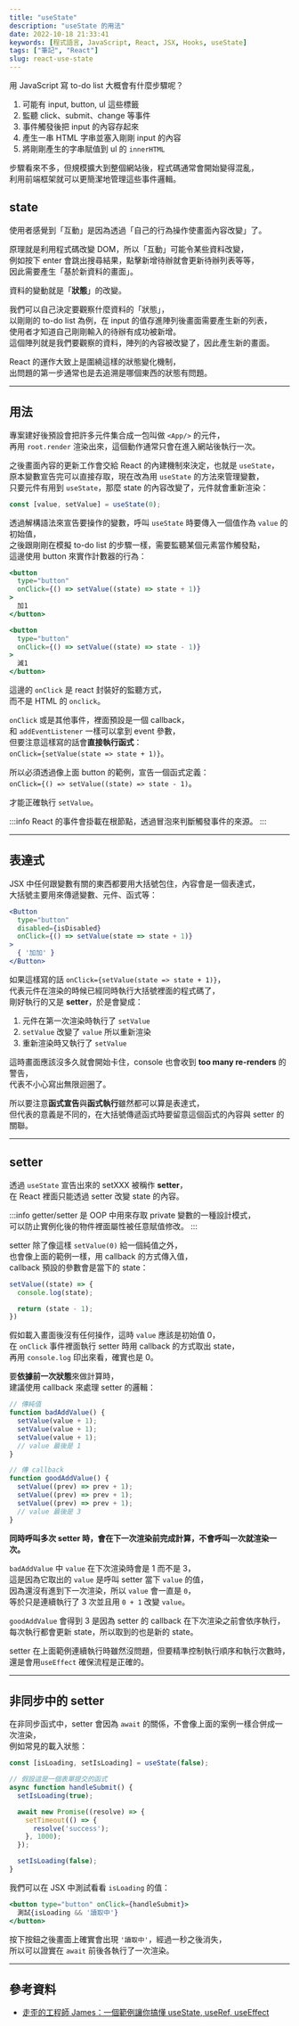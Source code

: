 ```yaml
---
title: "useState"
description: "useState 的用法"
date: 2022-10-18 21:33:41
keywords: [程式語言, JavaScript, React, JSX, Hooks, useState]
tags: ["筆記", "React"]
slug: react-use-state
---
```


用 JavaScript 寫 to-do list 大概會有什麼步驟呢？
  
1. 可能有 input, button, ul 這些標籤
2. 監聽 click、submit、change 等事件
3. 事件觸發後把 input 的內容存起來
4. 產生一串 HTML 字串並塞入剛剛 input 的內容
5. 將剛剛產生的字串賦值到 ul 的 `innerHTML`

步驟看來不多，但規模擴大到整個網站後，程式碼通常會開始變得混亂，  
利用前端框架就可以更簡潔地管理這些事件邏輯。

## state

使用者感覺到「互動」是因為透過「自己的行為操作使畫面內容改變」了。  

原理就是利用程式碼改變 DOM，所以「互動」可能令某些資料改變，  
例如按下 enter 會跳出搜尋結果，點擊新增待辦就會更新待辦列表等等，  
因此需要產生「基於新資料的畫面」。

資料的變動就是「**狀態**」的改變。

我們可以自己決定要觀察什麼資料的「狀態」，  
以剛剛的 to-do list 為例，在 input 的值存進陣列後畫面需要產生新的列表，  
使用者才知道自己剛剛輸入的待辦有成功被新增。  
這個陣列就是我們要觀察的資料，陣列的內容被改變了，因此產生新的畫面。

React 的運作大致上是圍繞這樣的狀態變化機制，  
出問題的第一步通常也是去追溯是哪個東西的狀態有問題。

---

## 用法

專案建好後預設會把許多元件集合成一包叫做 `<App/>` 的元件，  
再用 `root.render` 渲染出來，這個動作通常只會在進入網站後執行一次。

之後畫面內容的更新工作會交給 React 的內建機制來決定，也就是 `useState`，  
原本變數宣告完可以直接存取，現在改為用 `useState` 的方法來管理變數，  
只要元件有用到 `useState`，那麼 state 的內容改變了，元件就會重新渲染：

```jsx
const [value, setValue] = useState(0);
```

透過解構語法來宣告要操作的變數，呼叫 `useState` 時要傳入一個值作為 `value` 的初始值，  
之後跟剛剛在模擬 to-do list 的步驟一樣，需要監聽某個元素當作觸發點，  
這邊使用 button 來實作計數器的行為：

```jsx
<button
  type="button"
  onClick={() => setValue((state) => state + 1)}
>
  加1
</button>

<button
  type="button"
  onClick={() => setValue((state) => state - 1)}
>
  減1
</button>
```

這邊的 `onClick` 是 react 封裝好的監聽方式，  
而不是 HTML 的 `onclick`。

`onClick` 或是其他事件，裡面預設是一個 callback，  
和 `addEventListener` 一樣可以拿到 event 參數，  
但要注意這樣寫的話會**直接執行函式**：  
`onClick={setValue(state => state + 1)}`。  

所以必須透過像上面 button 的範例，宣告一個函式定義：  
`onClick={() => setValue((state) => state - 1)`。

才能正確執行 `setValue`。

:::info
React 的事件會掛載在根節點，透過冒泡來判斷觸發事件的來源。
:::

---

## 表達式

JSX 中任何跟變數有關的東西都要用大括號包住，內容會是一個表達式，  
大括號主要用來傳遞變數、元件、函式等：

```jsx
<Button 
  type="button"
  disabled={isDisabled}
  onClick={() => setValue(state => state + 1)}
>
  { '加加' }
</Button>
```

如果這樣寫的話 `onClick={setValue(state => state + 1)}`，  
代表元件在渲染的時候已經同時執行大括號裡面的程式碼了，  
剛好執行的又是 **setter**，於是會變成：

1. 元件在第一次渲染時執行了 `setValue`
2. `setValue` 改變了 `value` 所以重新渲染
3. 重新渲染時又執行了 `setValue`

這時畫面應該沒多久就會開始卡住，console 也會收到 **too many re-renders** 的警告，  
代表不小心寫出無限迴圈了。  

所以要注意**函式宣告**與**函式執行**雖然都可以算是表達式，  
但代表的意義是不同的，在大括號傳遞函式時要留意這個函式的內容與 setter 的關聯。

---

## setter

透過 `useState` 宣告出來的 setXXX 被稱作 **setter**，  
在 React 裡面只能透過 setter 改變 state 的內容。

:::info
getter/setter 是 OOP 中用來存取 private 變數的一種設計模式，  
可以防止實例化後的物件裡面屬性被任意賦值修改。
:::

setter 除了像這樣 `setValue(0)` 給一個純值之外，  
也會像上面的範例一樣，用 callback 的方式傳入值，  
callback 預設的參數會是當下的 state：

```jsx
setValue((state) => {
  console.log(state);

  return (state - 1);
})
```

假如載入畫面後沒有任何操作，這時 `value` 應該是初始值 0，  
在 `onClick` 事件裡面執行 setter 時用 callback 的方式取出 state，  
再用 `console.log` 印出來看，確實也是 0。

要**依據前一次狀態**來做計算時，  
建議使用 callback 來處理 setter 的邏輯：

```jsx
// 傳純值
function badAddValue() {
  setValue(value + 1);
  setValue(value + 1);
  setValue(value + 1);
  // value 最後是 1
}

// 傳 callback
function goodAddValue() {
  setValue((prev) => prev + 1);
  setValue((prev) => prev + 1);
  setValue((prev) => prev + 1);
  // value 最後是 3
}
```

**同時呼叫多次 setter 時，會在下一次渲染前完成計算，不會呼叫一次就渲染一次。** 

`badAddValue` 中 `value` 在下次渲染時會是 1 而不是 3，  
這是因為它取出的 `value` 是呼叫 setter 當下 `value` 的值，  
因為還沒有進到下一次渲染，所以 `value` 會一直是 `0`，  
等於只是連續執行了 3 次並且用 `0 + 1` 改變 `value`。

`goodAddValue` 會得到 3 是因為 setter 的 callback 在下次渲染之前會依序執行，  
每次執行都會更新 state，所以取到的也是新的 state。

setter 在上面範例連續執行時雖然沒問題，但要精準控制執行順序和執行次數時，  
還是會用`useEffect` 確保流程是正確的。  

---

## 非同步中的 setter

在非同步函式中，setter 會因為 `await` 的關係，不會像上面的案例一樣合併成一次渲染，  
例如常見的載入狀態：

```jsx
const [isLoading, setIsLoading] = useState(false);

// 假設這是一個表單提交的函式
async function handleSubmit() {
  setIsLoading(true);

  await new Promise((resolve) => {
    setTimeout(() => {
      resolve('success');
    }, 1000);
  });

  setIsLoading(false);
}
```

我們可以在 JSX 中測試看看 `isLoading` 的值：

```jsx
<button type="button" onClick={handleSubmit}>
  測試{isLoading && '讀取中'}
</button>
```

按下按鈕之後畫面上確實會出現 `'讀取中'`，經過一秒之後消失，  
所以可以證實在 `await` 前後各執行了一次渲染。

---

## 參考資料

- [走歪的工程師 James：一個範例讓你搞懂 useState, useRef, useEffect](https://www.youtube.com/watch?v=q0C5g4WIrKU)